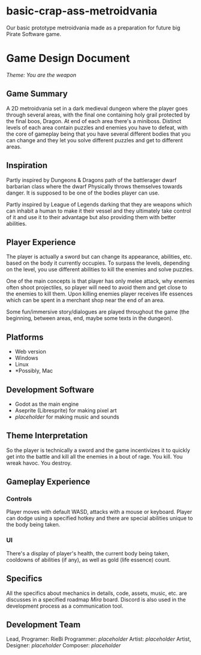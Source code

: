 # basic-crap-ass-metroidvania

Our basic prototype metroidvania made as a preparation for future big Pirate Software game.

# Game Design Document

*Theme: You are the weapon*

## Game Summary
A 2D metroidvania set in a dark medieval dungeon where the player goes through several areas, with the final one containing holy grail protected by the final boos, Dragon. At end of each area there's a miniboss. Distinct levels of each area contain puzzles and enemies you have to defeat, with the core of gameplay being that you have several different bodies that you can change and they let you solve different puzzles and get to different areas.

## Inspiration
Partly inspired by Dungeons & Dragons
path of the battlerager dwarf barbarian class where the dwarf
Physically throws themselves towards danger.
It is supposed to be one of the bodies player can use.

Partly inspired by League of Legends darking that they are weapons which can inhabit a human to make it their vessel and they ultimately take control of it and use it to their advantage but also providing them with better abilities.

## Player Experience
The player is actually a sword but can change its appearance, abilities, etc. based on the body it currently occupies. To surpass the levels, depending on the level, you use different abilities to kill the enemies and solve puzzles.

One of the main concepts is that player has only melee attack, why enemies often shoot projectiles, so player will need to avoid them and get close to the enemies to kill them. Upon killing enemies player receives life essences which can be spent in a merchant shop near the end of an area.

Some fun/immersive story/dialogues are played throughout the game (the beginning, between areas, end, maybe some texts in the dungeon).

## Platforms
- Web version
- Windows
- Linux
- *Possibly, Mac

## Development Software
- Godot as the main engine
- Aseprite (Libresprite) for making pixel art
- *placeholder* for making music and sounds

## Theme Interpretation
So the player is technically a sword and the game incentivizes it to quickly get into the battle and kill all the enemies in a bout of rage. You kill. You wreak havoc. You destroy.

## Gameplay Experience

### Controls
Player moves with default WASD, attacks with a mouse or keyboard.
Player can dodge using a specified hotkey and there are special abilities unique to the body being taken.

### UI
There's a display of player's health, the current body being taken, cooldowns of abilities (if any), as well as gold (life essence) count.

## Specifics

All the specifics about mechanics in details, code, assets, music, etc. are discusses in a specified roadmap *Mira* board.
Discord is also used in the development process as a communication tool.

## Development Team

Lead, Programer: RieBi
Programmer: *placeholder*
Artist: *placeholder*
Artist, Designer: *placeholder*
Composer: *placeholder*
